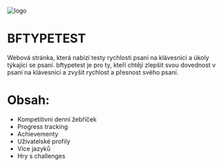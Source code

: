![logo](https://github.com/houmlesfukal/bftypetest/blob/main/src/imageslogoBile.svg)
# BFTYPETEST
Webová stránka, která nabízí testy rychlosti psaní na klávesnici a úkoly týkající se psaní.
bftypetest je pro ty, kteří chtějí zlepšit svou dovednost v psaní na klávesnici a zvyšit rychlost a přesnost svého psaní.

# Obsah:
 - Kompetitivní denní žebříček 
 - Progress tracking
 - Achievementy
 - Uživatelské profily
 - Více jazyků
 - Hry s challenges
